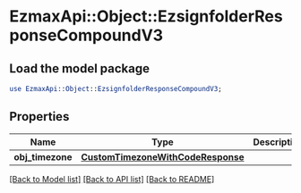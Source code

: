 # EzmaxApi::Object::EzsignfolderResponseCompoundV3

## Load the model package
```perl
use EzmaxApi::Object::EzsignfolderResponseCompoundV3;
```

## Properties
Name | Type | Description | Notes
------------ | ------------- | ------------- | -------------
**obj_timezone** | [**CustomTimezoneWithCodeResponse**](CustomTimezoneWithCodeResponse.md) |  | [optional] 

[[Back to Model list]](../README.md#documentation-for-models) [[Back to API list]](../README.md#documentation-for-api-endpoints) [[Back to README]](../README.md)


